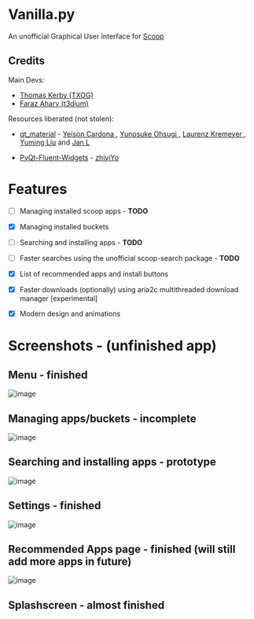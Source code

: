 # Vanilla.py
An unofficial Graphical User Interface for [Scoop](https://scoop.sh/)


## Credits

Main Devs:
- [Thomas Kerby (TXOG)](https://github.com/TXOG)
- [Faraz Ahary (t3dium)](https://github.com/t3dium)

Resources liberated (not stolen):
- [qt_material](https://github.com/UN-GCPDS/qt-material) - [Yeison Cardona ](https://github.com/YeisonCardona), [Yunosuke Ohsugi ](https://github.com/5yutan5), [Laurenz Kremeyer ](https://github.com/kremeyer), [Yuming Liu](https://github.com/yuriok) and [Jan L](https://github.com/sitic)

- [PyQt-Fluent-Widgets](https://github.com/zhiyiYo/PyQt-Fluent-Widgets) - [zhiyiYo](https://github.com/zhiyiYo)

# Features 

- [ ] Managing installed scoop apps - **TODO**
- [x] Managing installed buckets
- [ ] Searching and installing apps - **TODO**
- [ ] Faster searches using the unofficial scoop-search package - **TODO**
- [x] List of recommended apps and install buttons
- [x] Faster downloads (optionally) using aria2c multithreaded download manager [experimental]
- [x] Modern design and animations


# Screenshots - (unfinished app)

## Menu - finished
![image](https://user-images.githubusercontent.com/83690012/189527420-f4c87785-fc06-4895-a238-8479a1b626d4.png)

## Managing apps/buckets - incomplete
![image](https://user-images.githubusercontent.com/83690012/189457452-99296bee-657c-4e0d-af0f-7d98dfbc85e8.png)

## Searching and installing apps - prototype
![image](https://user-images.githubusercontent.com/83690012/189527556-8e43c4b2-c263-48a7-b14d-4095556660d8.png)

## Settings - finished
![image](https://user-images.githubusercontent.com/83690012/189457521-2521a2e8-99df-4ee6-9e45-1ce4d80f5070.png)

## Recommended Apps page - finished (will still add more apps in future)
![image](https://user-images.githubusercontent.com/83690012/190278571-70a2d90a-aaa7-4a3e-8cc1-e68c2a30066c.png)

## Splashscreen - almost finished


